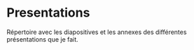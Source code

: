 # Presentations
Répertoire avec les diapositives et les annexes des différentes présentations que je fait.
